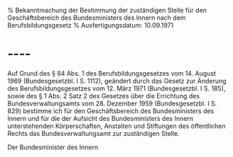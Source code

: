 % Bekanntmachung der Bestimmung der zuständigen Stelle für den Geschäftsbereich des Bundesministers des Innern nach dem Berufsbildungsgesetz
% Ausfertigungsdatum: 10.09.1971
 
# ----

Auf Grund des § 84 Abs. 1 des Berufsbildungsgesetzes vom 14. August 1969 (Bundesgesetzbl. I S. 1112), geändert durch das Gesetz zur Änderung des Berufsbildungsgesetzes vom 12. März 1971 (Bundesgesetzbl. I S. 185), sowie des § 1 Abs. 2 Satz 2 des Gesetzes über die Errichtung des Bundesverwaltungsamts vom 28. Dezember 1959 (Bundesgesetzbl. I S. 829) bestimme ich für den Geschäftsbereich des Bundesministers des Innern und für die der Aufsicht des Bundesministers des Innern unterstehenden Körperschaften, Anstalten und Stiftungen des öffentlichen Rechts das Bundesverwaltungsamt zur zuständigen Stelle.   

Der Bundesminister des Innern
